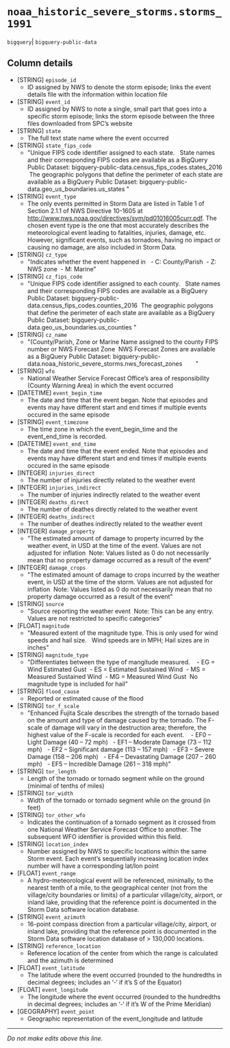 # `noaa_historic_severe_storms.storms_1991`
`bigquery`| `bigquery-public-data`

## Column details
* [STRING]    `episode_id`
  - ID assigned by NWS to denote the storm episode; links the event details file with the information within location file
* [STRING]    `event_id`
  - ID assigned by NWS to note a single, small part that goes into a specific storm episode; links the storm episode between the three files downloaded from SPC’s website
* [STRING]    `state`
  - The full text state name where the event occurred
* [STRING]    `state_fips_code`
  - "Unique FIPS code identifier assigned to each state.   State names and their corresponding FIPS codes are available as a BigQuery Public Dataset: bigquery-public-data.census_fips_codes.states_2016  The geographic polygons that define the perimeter of each state are available as a BigQuery Public Dataset: bigquery-public-data.geo_us_boundaries.us_states "
* [STRING]    `event_type`
  - The only events permitted in Storm Data are listed in Table 1 of Section 2.1.1 of NWS Directive 10-1605 at http://www.nws.noaa.gov/directives/sym/pd01016005curr.pdf. The chosen event type is the one that most accurately describes the meteorological event leading to fatalities, injuries, damage, etc. However, significant events, such as tornadoes, having no impact or causing no damage, are also included in Storm Data.
* [STRING]    `cz_type`
  - "Indicates whether the event happened in   - C: County/Parish  - Z: NWS zone  - M: Marine"
* [STRING]    `cz_fips_code`
  - "Unique FIPS code identifier assigned to each county.   State names and their corresponding FIPS codes are available as a BigQuery Public Dataset: bigquery-public-data.census_fips_codes.counties_2016  The geographic polygons that define the perimeter of each state are available as a BigQuery Public Dataset: bigquery-public-data.geo_us_boundaries.us_counties "
* [STRING]    `cz_name`
  - "(County/Parish, Zone or Marine Name assigned to the county FIPS number or NWS Forecast Zone  NWS Forecast Zones are available as a BigQuery Public Dataset: bigquery-public-data.noaa_historic_severe_storms.nws_forecast_zones        "
* [STRING]    `wfo`
  - National Weather Service Forecast Office’s area of responsibility (County Warning Area) in which the event occurred
* [DATETIME]  `event_begin_time`
  - The date and time that the event began. Note that episodes and events may have different start and end times if multiple events occured in the same episode
* [STRING]    `event_timezone`
  - The time zone in which the event_begin_time and the event_end_time is recorded.
* [DATETIME]  `event_end_time`
  - The date and time that the event ended. Note that episodes and events may have different start and end times if multiple events occured in the same episode
* [INTEGER]   `injuries_direct`
  - The number of injuries directly related to the weather event
* [INTEGER]   `injuries_indirect`
  - The number of injuries indirectly related to the weather event
* [INTEGER]   `deaths_direct`
  - The number of deathes directly related to the weather event
* [INTEGER]   `deaths_indirect`
  - The number of deathes indirectly related to the weather event
* [INTEGER]   `damage_property`
  - "The estimated amount of damage to property incurred by the weather event, in USD at the time of the event. Values are not adjusted for inflation  Note: Values listed as 0 do not necessarily mean that no property damage occurred as a result of the event"
* [INTEGER]   `damage_crops`
  - "The estimated amount of damage to crops incurred by the weather event, in USD at the time of the storm. Values are not adjusted for inflation  Note: Values listed as 0 do not necessarily mean that no property damage occurred as a result of the event"
* [STRING]    `source`
  - "Source reporting the weather event  Note: This can be any entry. Values are not restricted to specific categories"
* [FLOAT]     `magnitude`
  - "Measured extent of the magnitude type. This is only used for wind speeds and hail size.   Wind speeds are in MPH; Hail sizes are in inches"
* [STRING]    `magnitude_type`
  - "Differentiates between the type of mangitude measured.    - EG = Wind Estimated Gust  - ES = Estimated Sustained Wind  - MS = Measured Sustained Wind  - MG = Measured Wind Gust  No magnitude type is included for hail"
* [STRING]    `flood_cause`
  - Reported or estimated cause of the flood
* [STRING]    `tor_f_scale`
  - "Enhanced Fujita Scale describes the strength of the tornado based on the amount and type of damage caused by the tornado. The F-scale of damage will vary in the destruction area; therefore, the highest value of the F-scale is recorded for each event.    - EF0 – Light Damage (40 – 72 mph)   - EF1 – Moderate Damage (73 – 112 mph)   - EF2 – Significant damage (113 – 157 mph)   - EF3 – Severe Damage (158 – 206 mph)   - EF4 – Devastating Damage (207 – 260 mph)   - EF5 – Incredible Damage (261 – 318 mph)"
* [STRING]    `tor_length`
  - Length of the tornado or tornado segment while on the ground (minimal of tenths of miles)
* [STRING]    `tor_width`
  - Width of the tornado or tornado segment while on the ground (in feet)
* [STRING]    `tor_other_wfo`
  - Indicates the continuation of a tornado segment as it crossed from one National Weather Service Forecast Office to another. The subsequent WFO identifier is provided within this field.
* [STRING]    `location_index`
  - Number assigned by NWS to specific locations within the same Storm event. Each event’s sequentially increasing location index number will have a corresponding lat/lon point
* [FLOAT]     `event_range`
  - A hydro-meteorological event will be referenced, minimally, to the nearest tenth of a mile, to the geographical center (not from the village/city boundaries or limits) of a particular village/city, airport, or inland lake, providing that the reference point is documented in the Storm Data software location database.
* [STRING]    `event_azimuth`
  - 16-point compass direction from a particular village/city, airport, or inland lake, providing that the reference point is documented in the Storm Data software location database of > 130,000 locations.
* [STRING]    `reference_location`
  - Reference location of the center from which the range is calculated and the azimuth is determined
* [FLOAT]     `event_latitude`
  - The latitude where the event occurred (rounded to the hundredths in decimal degrees; includes an ‘-‘ if it’s S of the Equator)
* [FLOAT]     `event_longitude`
  - The longitude where the event occurred (rounded to the hundredths in decimal degrees; includes an ‘-‘ if it’s W of the Prime Meridian)
* [GEOGRAPHY] `event_point`
  - Geographic representation of the event_longitude and latitude

-------------------------------------------------------------------------------
*Do not make edits above this line.*
